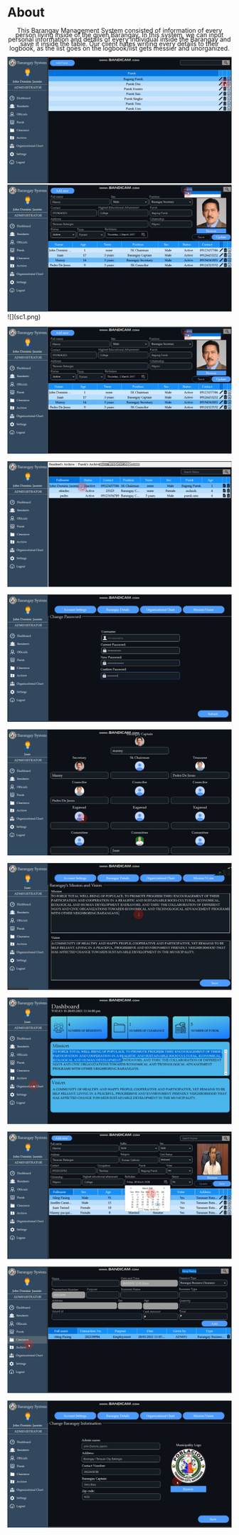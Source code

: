 <h1>About</h1>

<p style="line-height: 10px;   text-align: center; ">
                    This Barangay Management System consisted of information of every person living inside of the given Barangay.
                        In this system, we can input personal information and details of every individual inside the Barangay and save it inside the                             table. Our client hates writing every details to their logbook, 
                        as the list goes on the logbook/list gets messier and unorganized. </p>





<div style="display:block; margin:0 auto; ">
  <img src="sc1.png" width="800" />  
  <img src="sc2.png" width="800" />  
  
</div>
![](sc1.png)

![](sc2.png)
 
![](sc3.png)

![](sc4.png)

![](sc5.png)

![](sc6.png)

![](sc7.png)

![](sc8.png)

![](sc9.png)

![](sc10.png)
